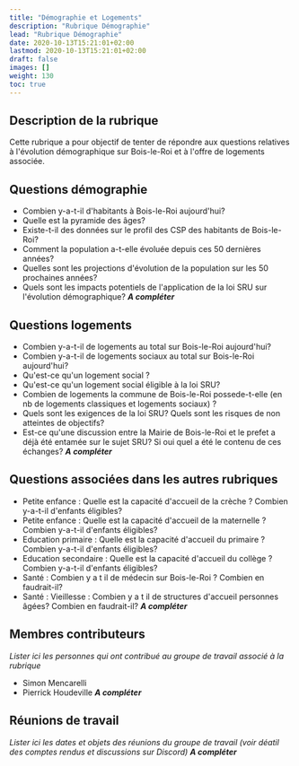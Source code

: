 ```yaml
---
title: "Démographie et Logements"
description: "Rubrique Démographie"
lead: "Rubrique Démographie"
date: 2020-10-13T15:21:01+02:00
lastmod: 2020-10-13T15:21:01+02:00
draft: false
images: []
weight: 130
toc: true
---
```


## Description de la rubrique
Cette rubrique a pour objectif de tenter de répondre aux questions relatives à l'évolution démographique sur Bois-le-Roi et à l'offre de logements associée.

## Questions démographie
- Combien y-a-t-il d'habitants à Bois-le-Roi aujourd'hui?
- Quelle est la pyramide des âges?
- Existe-t-il des données sur le profil des CSP des habitants de Bois-le-Roi?
- Comment la population a-t-elle évoluée depuis ces 50 dernières années?
- Quelles sont les projections d'évolution de la population sur les 50 prochaines années?
- Quels sont les impacts potentiels de l'application de la loi SRU sur l'évolution démographique?
***A compléter***

## Questions logements
- Combien y-a-t-il de logements au total sur Bois-le-Roi aujourd'hui?
- Combien y-a-t-il de logements sociaux au total sur Bois-le-Roi aujourd'hui?
- Qu'est-ce qu'un logement social ?
- Qu'est-ce qu'un logement social éligible à la loi SRU?
- Combien de logements la commune de Bois-le-Roi possede-t-elle (en nb de logements classiques et logements sociaux) ?
- Quels sont les exigences de la loi SRU? Quels sont les risques de non atteintes de objectifs?
- Est-ce qu'une discussion entre la Mairie de Bois-le-Roi et le prefet a déjà été entamée sur le sujet SRU? Si oui quel a été le contenu de ces échanges?
***A compléter***

## Questions associées dans les autres rubriques
- Petite enfance : Quelle est la capacité d'accueil de la crèche ? Combien y-a-t-il d'enfants éligibles?
- Petite enfance : Quelle est la capacité d'accueil de la maternelle ? Combien y-a-t-il d'enfants éligibles?
- Education primaire : Quelle est la capacité d'accueil du primaire ? Combien y-a-t-il d'enfants éligibles?
- Education secondaire : Quelle est la capacité d'accueil du collège ? Combien y-a-t-il d'enfants éligibles?
- Santé : Combien y a t il de médecin sur Bois-le-Roi ? Combien en faudrait-il?
- Santé : Vieillesse : Combien y a t il de structures d'accueil personnes âgées? Combien en faudrait-il?
***A compléter***

## Membres contributeurs
*Lister ici les personnes qui ont contribué au groupe de travail associé à la rubrique*
- Simon Mencarelli
- Pierrick Houdeville
***A compléter***

## Réunions de travail
*Lister ici les dates et objets des réunions du groupe de travail (voir déatil des comptes rendus et discussions sur Discord)*
***A compléter***
